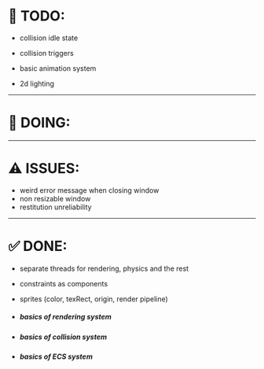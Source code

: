 # 🎯 TODO:

* collision idle state
* collision triggers

* basic animation system

* 2d lighting

---

# 📌 DOING:

---

# ⚠️ ISSUES:
* weird error message when closing window
* non resizable window
* restitution unreliability
---

# ✅ DONE:
* separate threads for rendering, physics and the rest
* constraints as components
* sprites (color, texRect, origin, render pipeline)

* ##### basics of rendering system
* ##### basics of collision system
* ##### basics of ECS system
